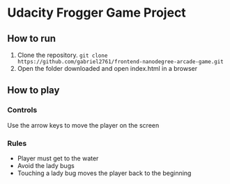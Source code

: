 # Udacity Frogger Game Project

## How to run
1. Clone the repository. ``` git clone https://github.com/gabriel2761/frontend-nanodegree-arcade-game.git ```
2. Open the folder downloaded and open index.html in a browser

## How to play
### Controls
Use the arrow keys to move the player on the screen
### Rules
* Player must get to the water
* Avoid the lady bugs
* Touching a lady bug moves the player back to the beginning

